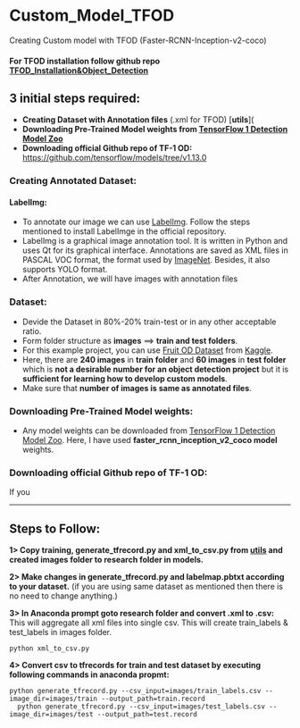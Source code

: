 # Custom_Model_TFOD
Creating Custom model with TFOD (Faster-RCNN-Inception-v2-coco)

#### For TFOD installation follow github repo [TFOD_Installation&Object_Detection](https://github.com/manthanpatel98/TFOD_Installation-Object_Detection)


## **3 initial steps required:**
* **Creating Dataset with Annotation files** (.xml for TFOD) [**utils**](
* **Downloading Pre-Trained Model weights from [TensorFlow 1 Detection Model Zoo](https://github.com/tensorflow/models/blob/master/research/object_detection/g3doc/tf1_detection_zoo.md)**
* **Downloading official Github repo of TF-1 OD:** https://github.com/tensorflow/models/tree/v1.13.0



### **Creating Annotated Dataset:**
#### **LabelImg:**
* To annotate our image we can use [LabelImg](https://github.com/tzutalin/labelImg). Follow the steps mentioned to install LabelImge in the official repository.
* LabelImg is a graphical image annotation tool. It is written in Python and uses Qt for its graphical interface. Annotations are saved as XML files in PASCAL VOC format, the format used by [ImageNet](http://www.image-net.org/). Besides, it also supports YOLO format.
* After Annotation, we will have images with annotation files



### **Dataset:**
* Devide the Dataset in 80%-20% train-test or in any other acceptable ratio.
* Form folder structure as **images** ==> **train and test folders**.
* For this example project, you can use [Fruit OD Dataset](https://www.kaggle.com/mbkinaci/fruit-images-for-object-detection) from [Kaggle](https://www.kaggle.com/).
* Here, there are **240 images** in **train folder** and **60 images** in **test folder** which is **not a desirable number for an object detection project** but it is **sufficient for learning how to develop custom models**.
* Make sure that **number of images is same as annotated files**.



### **Downloading Pre-Trained Model weights:**
* Any model weights can be downloaded from [TensorFlow 1 Detection Model Zoo](https://github.com/tensorflow/models/blob/master/research/object_detection/g3doc/tf1_detection_zoo.md). Here, I have used **faster_rcnn_inception_v2_coco model** weights. 

### Downloading official Github repo of TF-1 OD: 
If you 

---

## **Steps to Follow**:
**1>  Copy training, generate_tfrecord.py and xml_to_csv.py from [utils](https://github.com/manthanpatel98/Custom_Model_TFOD/tree/main/utils) and created images folder to research folder in models.**

**2> Make changes in generate_tfrecord.py and labelmap.pbtxt according to your dataset.** (if you are using same dataset as mentioned then there is no need to change anything.)

**3> In Anaconda prompt goto research folder and convert .xml to .csv:** This will aggregate all xml files into single csv. This will create train_labels & test_labels in images folder.
  
    python xml_to_csv.py
    
**4> Convert csv to tfrecords for train and test dataset by executing following commands in anaconda propmt:**

    python generate_tfrecord.py --csv_input=images/train_labels.csv --image_dir=images/train --output_path=train.record
	  python generate_tfrecord.py --csv_input=images/test_labels.csv --image_dir=images/test --output_path=test.record





















